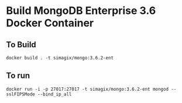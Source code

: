 # Build MongoDB Enterprise 3.6 Docker Container

## To Build
```
docker build . -t simagix/mongo:3.6.2-ent
```

## To run
```
docker run -i -p 27017:27017 -t simagix/mongo:3.6.2-ent mongod --sslFIPSMode --bind_ip_all
```
